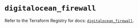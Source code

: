 # `digitalocean_firewall`

Refer to the Terraform Registry for docs: [`digitalocean_firewall`](https://registry.terraform.io/providers/digitalocean/digitalocean/2.49.2/docs/resources/firewall).
